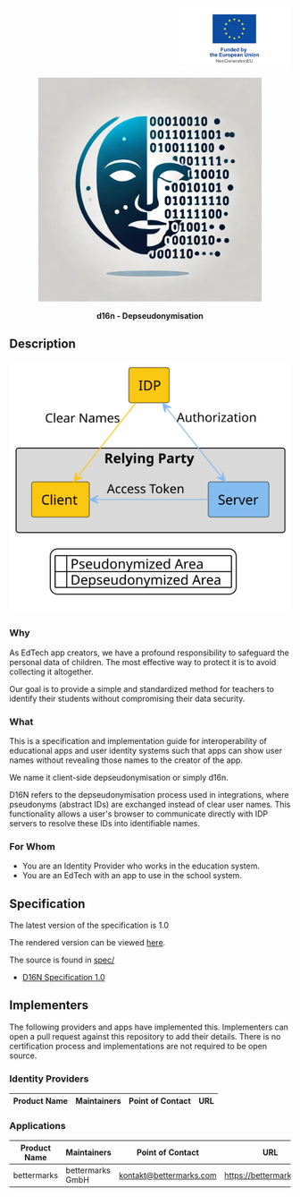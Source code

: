 <p align="right">
  <img src="images/eu_funded.png" alt="EU funded project" width="200" valign="top">
</p>

<p align="center">
  <img src="images/logo-d16n.webp" alt="D16N - Depseudonymisation" width="400">
</p>
<p align="center">
  <b>d16n - Depseudonymisation</b>
</p>

## Description

![Connection: sequence SVG](diagrams/connection.svg)


### Why

As EdTech app creators, we have a profound responsibility to safeguard the personal
data of children. The most effective way to protect it is to avoid collecting
it altogether.

Our goal is to provide a simple and standardized method for teachers to identify
their students without compromising their data security.

### What

This is a specification and implementation guide for interoperability of
educational apps and user identity systems such that apps can show user
names without revealing those names to the creator of the app.

We name it client-side depseudonymisation or simply d16n.

D16N refers to the depseudonymisation process used in integrations, where
pseudonyms (abstract IDs) are exchanged instead of clear user names. This
functionality allows a user's browser to communicate directly with IDP
servers to resolve these IDs into identifiable names.

### For Whom

- You are an Identity Provider who works in the education system.
- You are an EdTech with an app to use in the school system.


## Specification

The latest version of the specification is 1.0

The rendered version can be viewed [here](https://bettermarks.github.io/d16n/spec/d16n-v1_0.html).

The source is found in [spec/](spec/)
- [D16N Specification 1.0](spec/d16n-v1_0.adoc)


## Implementers

The following providers and apps have implemented this.
Implementers can open a pull request against this repository to add their
details.
There is no certification process and implementations are not required to be
open source.

<!--
TODO: ask bettermarks' existing partners if we/they can add their details here
already.
-->

### Identity Providers

Product Name        | Maintainers       | Point of Contact      | URL
------------------- | ----------------- | --------------------- | -----------


### Applications

Product Name    | Maintainers      | Point of Contact           | URL
--------------- | ---------------- | -------------------------- | --------------------------
bettermarks     | bettermarks GmbH | kontakt@bettermarks.com    | https://bettermarks.com/



